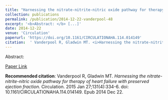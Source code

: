 ```yaml
--- 
title: "Harnessing the nitrate-nitrite-nitric oxide pathway for therapy of heart failure with preserved ejection fraction." 
collection: publications 
permalink: /publication/2014-12-22-vanderpool-48 
excerpt: '<b>Abstract: </b> [...]' 
date: 2014-12-22 
venue: 'Circulation' 
paperurl: 'https://doi.org/10.1161/CIRCULATIONAHA.114.014149' 
citation:  ' Vanderpool R, Gladwin MT. <i>Harnessing the nitrate-nitrite-nitric oxide pathway for therapy of heart failure with preserved ejection fraction.</i> Circulation. 2015 Jan 27;131(4):334-6. doi: 10.1161/CIRCULATIONAHA.114.014149. Epub 2014 Dec 22.' 
--- 
```

Abstract:    
 
[Paper Link](https://doi.org/10.1161/CIRCULATIONAHA.114.014149) 
 
<b>Recommended citation</b>:  Vanderpool R, Gladwin MT. <i>Harnessing the nitrate-nitrite-nitric oxide pathway for therapy of heart failure with preserved ejection fraction.</i> Circulation. 2015 Jan 27;131(4):334-6. doi: 10.1161/CIRCULATIONAHA.114.014149. Epub 2014 Dec 22. 
